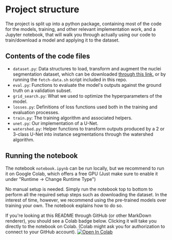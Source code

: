 # Project structure

The project is split up into a python package, containing most of the code for the models, training, and other relevant implementation work,
and a Jupyter notebook, that will walk you through actually using our code to train/download a model and applying it to the dataset.

## Contents of the code files

- `dataset.py`: Data structures to load, transform and augment the nuclei segmentation dataset, which can be downloaded [through this link.](https://www.ebi.ac.uk/biostudies/files/S-BSST265/dataset.zip) or by running the `fetch-data.sh` script included in this repo.
- `eval.py`: Functions to evaluate the model's outputs against the ground truth on a validation subset.
- `grid_search.py`: What we used to optimize the hyperparameters of the model.
- `losses.py`: Definitions of loss functions used both in the training and evaluation processes.
- `train.py`: The training algorithm and associated helpers.
- `unet.py`: Our implementation of a U-Net.
- `watershed.py`: Helper functions to transform outputs produced by a 2 or 3-class U-Net into instance segmentations through the watershed algorithm.

## Running the notebook

The notebook `notebook.ipynb` can be run locally, but we recommend to run it on Google Colab,
which offers a free GPU (Just make sure to enable it under "Runtime -> Change Runtime Type")

No manual setup is needed. Simply run the notebook top to bottom to perform all the required setup steps such as downloading the dataset.
In the interest of time, however, we recommend using the pre-trained models over training your own. The notebook explains how to do so.

If you're looking at this README through GitHub (or other MarkDown renderer), you should see a Colab badge below.
Clicking it will take you directly to the notebook on Colab. (Colab might ask you for authorization to connect to your GitHub account).
[![Open In Colab](https://colab.research.google.com/assets/colab-badge.svg)](https://colab.research.google.com/github/CRefice/ml-segmentation-project/blob/master/notebook.ipynb)
